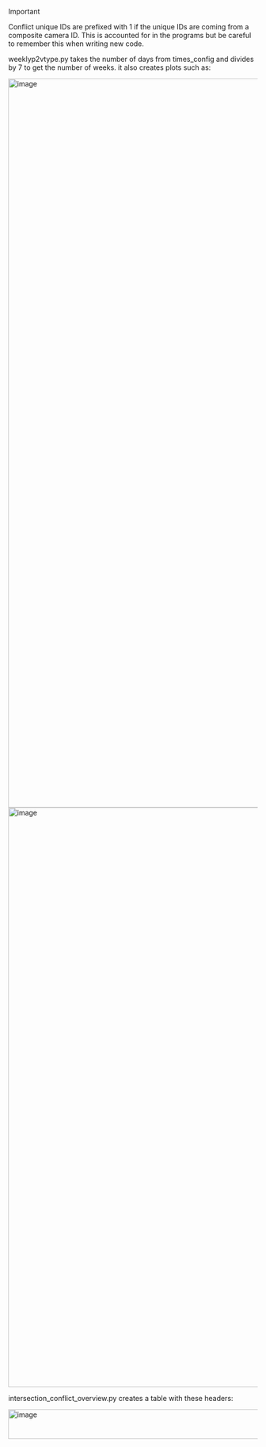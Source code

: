 > [!IMPORTANT]
> Conflict unique IDs are prefixed with 1
> if the unique IDs are coming from a composite camera ID.
> This is accounted for in the programs but be careful to
> remember this when writing new code.


weeklyp2vtype.py takes the number of days from
times_config and divides by 7 to get the number
of weeks.  it also creates plots such as:

<img width="2070" height="1470" alt="image" src="https://github.com/user-attachments/assets/576ab94a-9170-4118-a1ba-b2f683395e50" />

<img width="2370" height="1169" alt="image" src="https://github.com/user-attachments/assets/d91a2ae4-17f5-4d8e-9c48-1aff7570b41e" />



intersection_conflict_overview.py creates a table
with these headers:

<img width="772" height="60" alt="image" src="https://github.com/user-attachments/assets/40bec629-8069-4083-acf2-5dcbb6d6e191" />
